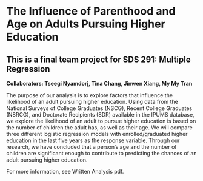 # The Influence of Parenthood and Age on Adults Pursuing Higher Education
## This is a final team project for SDS 291: Multiple Regression

**Collaborators: Tseegi Nyamdorj, Tina Chang, Jinwen Xiang, My My Tran**

The purpose of our analysis is to explore factors that influence the likelihood of an adult pursuing higher
education. Using data from the National Surveys of College Graduates (NSCG), Recent College Graduates
(NSRCG), and Doctorate Recipients (SDR) available in the IPUMS database, we explore the likelihood of
an adult to pursue higher education is based on the number of children the adult has, as well as their age.
We will compare three different logistic regression models with enrolled/graduated higher education in the
last five years as the response variable. Through our research, we have concluded that a person’s age and
the number of children are significant enough to contribute to predicting the chances of an adult pursuing
higher education.

For more information, see Written Analysis pdf. 
